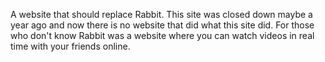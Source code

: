 A website that should replace Rabbit. This site was closed down maybe a year ago and now there is no website that did what this site did. For those who don't know Rabbit was a website where you can watch videos in real time with your friends online.
